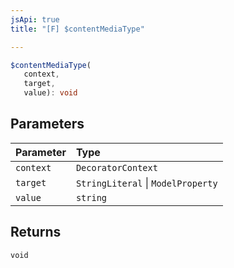```yaml
---
jsApi: true
title: "[F] $contentMediaType"

---
```

```ts
$contentMediaType(
   context, 
   target, 
   value): void
```

## Parameters

| Parameter | Type |
| :------ | :------ |
| `context` | `DecoratorContext` |
| `target` | `StringLiteral` \| `ModelProperty` |
| `value` | `string` |

## Returns

`void`
